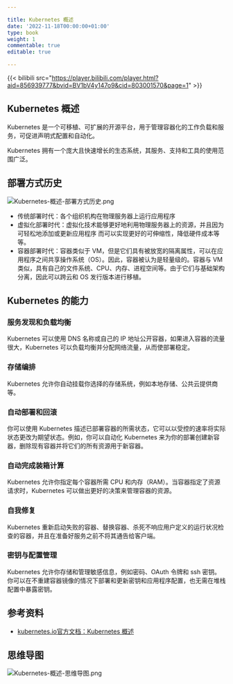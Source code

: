 ```yaml
---

title: Kubernetes 概述
date: '2022-11-18T00:00:00+01:00'
type: book
weight: 1
commentable: true
editable: true

---
```


{{< bilibili src="https://player.bilibili.com/player.html?aid=856939777&bvid=BV1bV4y147o9&cid=803001570&page=1" >}}

## Kubernetes 概述

Kubernetes 是一个可移植、可扩展的开源平台，用于管理容器化的工作负载和服务，可促进声明式配置和自动化。 

Kubernetes 拥有一个庞大且快速增长的生态系统，其服务、支持和工具的使用范围广泛。

## 部署方式历史

![Kubernetes-概述-部署方式历史.png](https://cnymw.github.io/GolangStudy/docs/Kubernetes-概述/Kubernetes-概述-部署方式历史.png)

- 传统部署时代：各个组织机构在物理服务器上运行应用程序
- 虚拟化部署时代：虚拟化技术能够更好地利用物理服务器上的资源，并且因为可轻松地添加或更新应用程序 而可以实现更好的可伸缩性，降低硬件成本等等。
- 容器部署时代：容器类似于 VM，但是它们具有被放宽的隔离属性，可以在应用程序之间共享操作系统（OS）。因此，容器被认为是轻量级的。容器与 VM 类似，具有自己的文件系统、CPU、内存、进程空间等。由于它们与基础架构分离，因此可以跨云和 OS 发行版本进行移植。

## Kubernetes 的能力

### 服务发现和负载均衡

Kubernetes 可以使用 DNS 名称或自己的 IP 地址公开容器，如果进入容器的流量很大，Kubernetes 可以负载均衡并分配网络流量，从而使部署稳定。

### 存储编排

Kubernetes 允许你自动挂载你选择的存储系统，例如本地存储、公共云提供商等。

### 自动部署和回滚

你可以使用 Kubernetes 描述已部署容器的所需状态，它可以以受控的速率将实际状态更改为期望状态。例如，你可以自动化 Kubernetes 来为你的部署创建新容器，删除现有容器并将它们的所有资源用于新容器。

### 自动完成装箱计算

Kubernetes 允许你指定每个容器所需 CPU 和内存（RAM）。当容器指定了资源请求时，Kubernetes 可以做出更好的决策来管理容器的资源。

### 自我修复

Kubernetes 重新启动失败的容器、替换容器、杀死不响应用户定义的运行状况检查的容器，并且在准备好服务之前不将其通告给客户端。

### 密钥与配置管理

Kubernetes 允许你存储和管理敏感信息，例如密码、OAuth 令牌和 ssh 密钥。你可以在不重建容器镜像的情况下部署和更新密钥和应用程序配置，也无需在堆栈配置中暴露密钥。

## 参考资料

- [kubernetes.io官方文档：Kubernetes 概述](https://kubernetes.io/zh-cn/docs/concepts/overview/)

## 思维导图

![Kubernetes-概述-思维导图.png](https://cnymw.github.io/GolangStudy/docs/Kubernetes-概述/Kubernetes-概述-思维导图.png)

